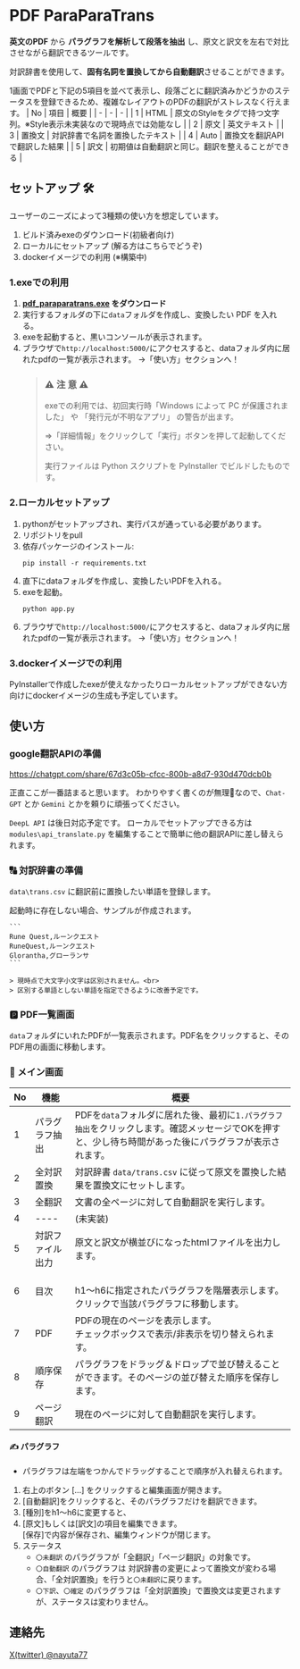 # PDF ParaParaTrans
**英文のPDF** から **パラグラフを解析して段落を抽出** し、原文と訳文を左右で対比させながら翻訳できるツールです。

対訳辞書を使用して、**固有名詞を置換してから自動翻訳**させることができます。

1画面でPDFと下記の5項目を並べて表示し、段落ごとに翻訳済みかどうかのステータスを登録できるため、複雑なレイアウトのPDFの翻訳がストレスなく行えます。
| No | 項目 | 概要 |
| - | - | - |
| 1 | HTML | 原文のStyleをタグで持つ文字列。※Style表示未実装なので現時点では効能なし |
| 2 | 原文 | 英文テキスト |
| 3 | 置換文 | 対訳辞書で名詞を置換したテキスト |
| 4 | Auto | 置換文を翻訳APIで翻訳した結果 |
| 5 | 訳文 | 初期値は自動翻訳と同じ。翻訳を整えることができる |


## セットアップ 🛠

ユーザーのニーズによって3種類の使い方を想定しています。
1. ビルド済みexeのダウンロード(初級者向け)
2. ローカルにセットアップ (解る方はこちらでどうぞ)
3. dockerイメージでの利用 (※構築中)

### 1.exeでの利用
1. **[pdf_paraparatrans.exe](https://github.com/runequest77/pdf_paraparatrans/releases) をダウンロード**
2. 実行するフォルダの下に`data`フォルダを作成し、変換したい PDF を入れる。
3. exeを起動すると、黒いコンソールが表示されます。
4. ブラウザで`http://localhost:5000/`にアクセスすると、dataフォルダ内に居れたpdfの一覧が表示されます。
→「使い方」セクションへ！
    > ### ⚠️ 注 意 ⚠️
    > exeでの利用では、初回実行時「Windows によって PC が保護されました」 や 「発行元が不明なアプリ」 の警告が出ます。
    > 
    > ⇒「詳細情報」をクリックして「実行」ボタンを押して起動してください。
    > 
    > 実行ファイルは Python スクリプトを PyInstaller でビルドしたものです。<br>

### 2.ローカルセットアップ
1. pythonがセットアップされ、実行パスが通っている必要があります。
2. リポジトリをpull
3. 依存パッケージのインストール:
    ```
    pip install -r requirements.txt
    ```
4. 直下にdataフォルダを作成し、変換したいPDFを入れる。
5. exeを起動。
    ```
    python app.py
    ```
6. ブラウザで`http://localhost:5000/`にアクセスすると、dataフォルダ内に居れたpdfの一覧が表示されます。
→「使い方」セクションへ！

### 3.dockerイメージでの利用
PyInstallerで作成したexeが使えなかったりローカルセットアップができない方向けにdockerイメージの生成も予定しています。

## 使い方
### google翻訳APIの準備
https://chatgpt.com/share/67d3c05b-cfcc-800b-a8d7-930d470dcb0b

正直ここが一番詰まると思います。
わかりやすく書くのが無理🤣なので、`Chat-GPT` とか `Gemini` とかを頼りに頑張ってください。

`DeepL API` は後日対応予定です。
ローカルでセットアップできる方は　`modules\api_translate.py` を編集することで簡単に他の翻訳APIに差し替えられます。

### 🔠 対訳辞書の準備
`data\trans.csv` に翻訳前に置換したい単語を登録します。

起動時に存在しない場合、サンプルが作成されます。

    ```
    Rune Quest,ルーンクエスト
    RuneQuest,ルーンクエスト
    Glorantha,グローランサ
    ```

    > 現時点で大文字小文字は区別されません。<br>
    > 区別する単語としない単語を指定できるように改善予定です。

### 🅿️ PDF一覧画面
`data`フォルダにいれたPDFが一覧表示されます。PDF名をクリックすると、そのPDF用の画面に移動します。
### 📖 メイン画面

| No | 機能 | 概要 |
| - | - | - |
| 1 | パラグラフ抽出 | PDFを`data`フォルダに居れた後、最初に`1.パラグラフ抽出`をクリックします。確認メッセージでOKを押すと、少し待ち時間があった後にパラグラフが表示されます。 |
| 2 | 全対訳置換 | 対訳辞書 `data/trans.csv` に従って原文を置換した結果を置換文にセットします。 |
| 3 | 全翻訳 | 文書の全ページに対して自動翻訳を実行します。 |
| 4 | ---- | (未実装) |
| 5 | 対訳ファイル出力 | 原文と訳文が横並びになったhtmlファイルを出力します。 |
| 6 | 目次 | <br>h1～h6に指定されたパラグラフを階層表示します。クリックで当該パラグラフに移動します。 |
| 7 | PDF | PDFの現在のページを表示します。<br>チェックボックスで表示/非表示を切り替えられます。 |
| 8 | 順序保存 | パラグラフをドラッグ＆ドロップで並び替えることができます。そのページの並び替えた順序を保存します。 |
| 9 | ページ翻訳 | 現在のページに対して自動翻訳を実行します。|
#### ✍️ パラグラフ
- パラグラフは左端をつかんでドラッグすることで順序が入れ替えられます。
1. 右上のボタン [...] をクリックすると編集画面が開きます。
2. [自動翻訳]をクリックすると、そのパラグラフだけを翻訳できます。
3. [種別]をh1～h6に変更すると、
4. [原文]もしくは[訳文]の項目を編集できます。<br>[保存]で内容が保存され、編集ウィンドウが閉じます。
5. ステータス
    - `〇未翻訳` のパラグラフが「全翻訳」「ページ翻訳」の対象です。
    - `〇自動翻訳` のパラグラフは 対訳辞書の変更によって置換文が変わる場合、「全対訳置換」を行うと`〇未翻訳`に戻ります。
    - `〇下訳`、`〇確定` のパラグラフは「全対訳置換」で置換文は変更されますが、ステータスは変わりません。

## 連絡先
[X(twitter) @nayuta77](https://x.com/nayuta77)
